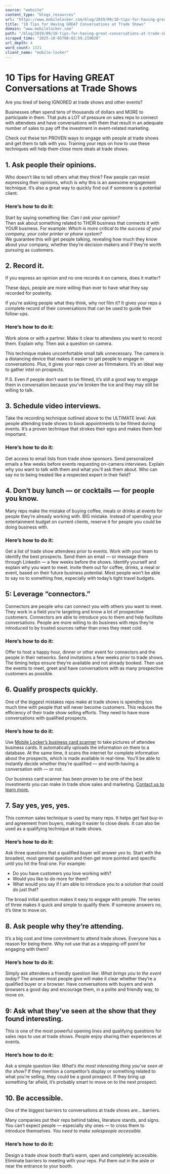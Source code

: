 ```yaml
---
source: "website"
content_type: "blogs_resources"
url: "https://www.mobilelocker.com/blog/2019/09/10-tips-for-having-great-conversations-at-trade-shows/"
title: "10 Tips for Having GREAT Conversations at Trade Shows"
domain: "www.mobilelocker.com"
path: "/blog/2019/09/10-tips-for-having-great-conversations-at-trade-shows/"
scraped_time: "2025-10-05T00:02:59.219028"
url_depth: 4
word_count: 1321
client_name: "mobile-locker"
---
```


# 10 Tips for Having GREAT Conversations at Trade Shows

Are you tired of being IGNORED at trade shows and other events?

Businesses often spend tens of thousands of dollars and MORE to participate in them. That puts a LOT of pressure on sales reps to connect with attendees and have conversations with them that result in an adequate number of sales to pay off the investment in event-related marketing. 

Check out these ten PROVEN ways to engage with people at trade shows and get them to talk with you. Training your reps on how to use these techniques will help them close more deals at trade shows.

## 1. Ask people their opinions.

Who doesn’t like to tell others what they think? Few people can resist expressing their opinions, which is why this is an awesome engagement technique. It’s also a great way to quickly find out if someone is a potential client.

### Here’s how to do it:

Start by saying something like: _Can I ask your opinion?_  
Then ask about something related to THEIR business that connects it with YOUR business. For example: _Which is more critical to the success of your company, your color printer or phone system?_  
We guarantee this will get people talking, revealing how much they know about your company, whether they’re decision-makers and if they’re worth pursuing as customers.

## 2. Record it.

If you express an opinion and no one records it on camera, does it matter?

These days, people are more willing than ever to have what they say recorded for posterity.

If you’re asking people what they think, why not film it? It gives your reps a complete record of their conversations that can be used to guide their follow-ups.  

### Here’s how to do it:

Work alone or with a partner. Make it clear to attendees you want to record them. Explain why. Then ask a question on camera.

This technique makes uncomfortable small talk unnecessary. The camera is a distancing device that makes it easier to get people to engage in conversations. Plus, it gives your reps cover as filmmakers. It’s an ideal way to gather intel on prospects.

P.S. Even if people don’t want to be filmed, it’s still a good way to engage them in conversation because you’ve broken the ice and they may still be willing to talk.

## 3. Schedule video interviews.

Take the recording technique outlined above to the ULTIMATE level: Ask people attending trade shows to book appointments to be filmed during events. It’s a proven technique that strokes their egos and makes them feel important.

### Here’s how to do it:

Get access to email lists from trade show sponsors. Send personalized emails a few weeks before events requesting on-camera interviews. Explain why you want to talk with them and what you’ll ask them about.  Who can say no to being treated like a respected expert in their field?

## 4. Don’t buy lunch — or cocktails — for people you know.

Many reps make the mistake of buying coffee, meals or drinks at events for people they’re already working with. BIG mistake. Instead of spending your entertainment budget on current clients, reserve it for people you could be doing business with.

### Here’s how to do it:

Get a list of trade show attendees prior to events. Work with your team to identify the best prospects. Send them an email — or message them through Linkedin — a few weeks before the shows. Identify yourself and explain why you want to meet. Invite them out for coffee, drinks, a meal or event, based on their future business potential. Most people won’t be able to say no to something free, especially with today’s tight travel budgets.

## 5: Leverage “connectors.”

Connectors are people who can connect you with others you want to meet. They work in a field you’re targeting and know a lot of prospective customers. Connectors are able to introduce you to them and help facilitate conversations. People are more willing to do business with reps they’re introduced to by trusted sources rather than ones they meet cold.

### Here’s how to do it:

Offer to host a happy hour, dinner or other event for connectors and the people in their networks. Send invitations a few weeks prior to trade shows. The timing helps ensure they’re available and not already booked. Then use the events to meet, greet and have conversations with as many prospective customers as possible.

## 6. Qualify prospects quickly.

One of the biggest mistakes reps make at trade shows is spending too much time with people that will never become customers. This reduces the efficiency of their trade show selling efforts. They need to have more conversations with qualified prospects.

### Here’s how to do it:

Use [Mobile Locker’s business card scanner](https://www.mobilelocker.com/roles/mobile-locker-for-tradeshows-events/) to take pictures of attendee business cards. It automatically uploads the information on them to a database. At the same time, it scans the internet for complete information about the prospects, which is made available in real-time. You’ll be able to instantly decide whether they’re qualified — and worth having a conversation with — or not.

Our business card scanner has been proven to be one of the best investments you can make in trade show sales and marketing. [Contact us to learn more.](https://www.mobilelocker.com/discovery-call/)

## 7. Say yes, yes, yes.

This common sales technique is used by many reps. It helps get fast buy-in and agreement from buyers, making it easier to close deals. It can also be used as a qualifying technique at trade shows.

### Here’s how to do it:

Ask three questions that a qualified buyer will answer _yes_ to. Start with the broadest, most general question and then get more pointed and specific until you hit the final one. For example:

*   Do you have customers you love working with?
*   Would you like to do more for them?
*   What would you say if I am able to introduce you to a solution that could do just that?

The broad initial question makes it easy to engage with people. The series of three makes it quick and simple to qualify them. If someone answers _no_, it’s time to move on.

## 8. Ask people why they’re attending.

It’s a big cost and time commitment to attend trade shows. Everyone has a reason for being there. Why not use that as a stepping-off point for engaging with them?

### Here’s how to do it:

Simply ask attendees a friendly question like: _What brings you to the event today?_ The answer most people give will make it clear whether they’re a qualified buyer or a browser. Have conversations with buyers and wish browsers a good day and encourage them, in a polite and friendly way, to move on.

## 9: Ask what they’ve seen at the show that they found interesting.

This is one of the most powerful opening lines and qualifying questions for sales reps to use at trade shows. People enjoy sharing their experiences at events.

### Here’s how to do it:

Ask a simple question like: _What’s the most interesting thing you’ve seen at the show?_ If they mention a competitor’s display or something related to what you’re selling, they could be a good prospect. If they bring up something far afield, it’s probably smart to move on to the next prospect.

## 10. Be accessible.

One of the biggest barriers to conversations at trade shows are… barriers.

Many companies put their reps behind tables, literature stands, and signs. You can’t expect people — especially shy ones — to cross them to introduce themselves. _You need to make salespeople accessible._

### Here’s how to do it:

Design a trade show booth that’s warm, open and completely accessible. Eliminate barriers to meeting with your reps. Put them out in the aisle or near the entrance to your booth.
